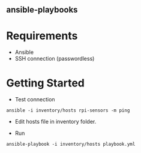 ## ansible-playbooks

# Requirements
* Ansible
* SSH connection (passwordless)

# Getting Started

* Test connection 

```
ansible -i inventory/hosts rpi-sensors -m ping
```

* Edit hosts file in inventory folder.

* Run 

```
ansible-playbook -i inventory/hosts playbook.yml
```
